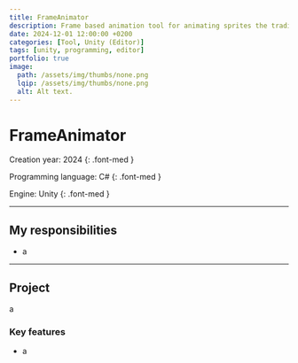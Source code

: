 ```yaml
---
title: FrameAnimator
description: Frame based animation tool for animating sprites the traditional way in Unity.
date: 2024-12-01 12:00:00 +0200
categories: [Tool, Unity (Editor)]
tags: [unity, programming, editor]
portfolio: true
image:
  path: /assets/img/thumbs/none.png
  lqip: /assets/img/thumbs/none.png
  alt: Alt text.
---
```


# FrameAnimator

Creation year: <span class="highlighted">2024</span>
{: .font-med }

Programming language: <span class="highlighted">C#</span>
{: .font-med }

Engine: <span class="highlighted">Unity</span>
{: .font-med }

---

## My responsibilities

- a


---

## Project

a

### Key features

- a

